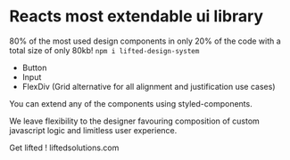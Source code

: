 # Reacts most extendable ui library

80% of the most used design components in only 20% of the code with a total size of only 80kb!
`npm i lifted-design-system`


- Button
- Input
- FlexDiv (Grid alternative for all alignment and justification use cases)


You can extend any of the components using styled-components.

We leave flexibility to the designer favouring composition of custom javascript logic and limitless user experience.

Get lifted ! liftedsolutions.com



